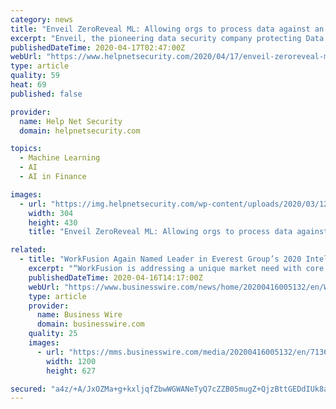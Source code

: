 ```yaml
---
category: news
title: "Enveil ZeroReveal ML: Allowing orgs to process data against an encrypted machine learning model"
excerpt: "Enveil, the pioneering data security company protecting Data in Use, announced the release of its encrypted machine learning product, ZeroReveal Machine Learning (ZeroReveal ML), the first adaptable, market-ready solution allowing organizations to process data against an encrypted machine learning model. Building on the success of its ..."
publishedDateTime: 2020-04-17T02:47:00Z
webUrl: "https://www.helpnetsecurity.com/2020/04/17/enveil-zeroreveal-ml/"
type: article
quality: 59
heat: 69
published: false

provider:
  name: Help Net Security
  domain: helpnetsecurity.com

topics:
  - Machine Learning
  - AI
  - AI in Finance

images:
  - url: "https://img.helpnetsecurity.com/wp-content/uploads/2020/03/12085321/insecure-rsac2020.jpg"
    width: 304
    height: 430
    title: "Enveil ZeroReveal ML: Allowing orgs to process data against an encrypted machine learning model"

related:
  - title: "WorkFusion Again Named Leader in Everest Group’s 2020 Intelligent Document Processing PEAK Matrix®"
    excerpt: "“WorkFusion is addressing a unique market need with core extraction and natural language processing, distinctive capabilities such as use case navigation to access pre-built solutions, use case evaluation to validate extraction process and train models, robust analytics dashboards, and integrated robotic process automation and business ..."
    publishedDateTime: 2020-04-16T14:17:00Z
    webUrl: "https://www.businesswire.com/news/home/20200416005132/en/WorkFusion-Named-Leader-Everest-Group’s-2020-Intelligent"
    type: article
    provider:
      name: Business Wire
      domain: businesswire.com
    quality: 25
    images:
      - url: "https://mms.businesswire.com/media/20200416005132/en/713671/23/WorkFusion_H_1_RGB.jpg"
        width: 1200
        height: 627

secured: "a4z/+A/JxOZMa+g+kxljqfZbwWGWANeTyQ7cZZB05mugZ+QjzBttGEDdIUk8atWhxSu/KWUBeaSdG7OMBtYIUBjmZZrDYOuNTcmp1j1Ot5VgrwNimvmsNXl4BB7B3nwtrPrHy6ptynz0GyEBYt0FHjXUu54KdLRGY5SFL79LbHBoOXKWKqox81e/A4v0aUggJtKxKldDf5YSWBcyww5qjlorlc3PsHOL/4FOpfGDO2iSAlk0Hs1iwGKtpEESvTF+l02mC3W6X8GedaeQP64E01IhCq1ksfRtszNwyks/tQzIy/Zmn8+sH/Zf7RCbGnM4PD39HQYQTcTOQuIAdgvxZ7mbi8asOAh2Z57wkNVbpx1FEzNJ8b3DgfHF81LF21ed5lxNiphQw/k0lda+u6qdXi+oQMeqE3XIPQEUCPzqHy4K0GrJI+J8cdh5Wj250kuOp+aJTzlANjdiD6N4i9XS/NaGD/9lKguMg7imUBwFo/c=;3S/iRYYMoHdTiwno8tst2g=="
---
```


